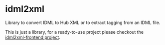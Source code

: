 # idml2xml

Library to convert IDML to Hub XML or to extract tagging from an IDML file.

This is just a library, for a ready-to-use project please checkout the [idml2xml-frontend project](https://github.com/transpect/idml2xml-frontend).

